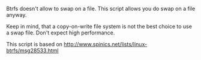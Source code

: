 Btrfs doesn't allow to swap on a file. This script allows you do swap on a file anyway. 

Keep in mind, that a copy-on-write file system is not the best choice to use a swap file. Don't expect high performance.  


This script is based on http://www.spinics.net/lists/linux-btrfs/msg28533.html
